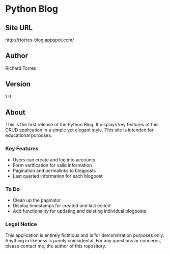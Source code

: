 # Python Blog #

## Site URL ##

http://rtorres-blog.appspot.com/

## Author ##
Richard Torres

## Version ##
1.0

## About ##

This is the first release of the Python Blog. It displays key features of
this CRUD application in a simple yet elegant style. This site is intended
for educational purposes.

### Key Features ###

- Users can create and log into accounts
- Form verification for valid information
- Pagination and permalinks to blogposts
- Last queried information for each blogpost

### To Do ###

- Clean up the paginator
- Display timestamps for created and last edited
- Add functionality for updating and deleting individual blogposts

### Legal Notice ###

This application is entirely fictitious and is for demonstration purposes 
only. Anything in likeness is purely coincidental. For any questions or 
concerns, please contact me, the author of this repository.